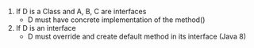 
1. If D is a Class and A, B, C are interfaces
    - D must have concrete implementation of the method()
2. If D is an interface
   - D must override and create default method in its interface (Java 8)